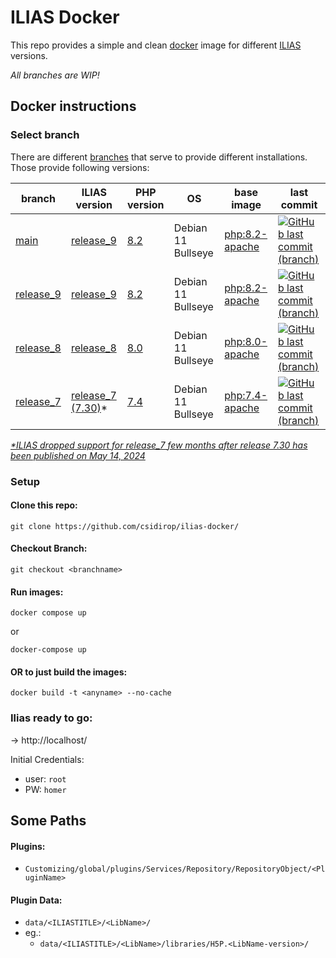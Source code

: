 # ILIAS Docker
This repo provides a simple and clean [docker](https://www.docker.com/) image for different [ILIAS](https://ilias.de) versions.

_All branches are WIP!_

## Docker instructions
### Select branch
There are different [branches](https://github.com/csidirop/ilias-docker/branches) that serve to provide different installations. Those provide following versions:

| **branch** | **ILIAS version** | **PHP version** | **OS** | **base image** | **last commit** |
|---|---|---|---|---|---|
| [main](https://github.com/csidirop/ilias-docker) | [release_9](https://github.com/ILIAS-eLearning/ILIAS/tree/release_9) | [8.2](https://www.php.net/ChangeLog-8.php#PHP_8_2) | Debian 11 Bullseye | [php:8.2-apache](https://github.com/docker-library/php)  | [![GitHub last commit (branch)](https://img.shields.io/github/last-commit/csidirop/ilias-docker/main?label=%20)](https://github.com/csidirop/ilias-docker/commits/main)  |
| [release_9](https://github.com/csidirop/ilias-docker/tree/release_9) | [release_9](https://github.com/ILIAS-eLearning/ILIAS/tree/release_9) | [8.2](https://www.php.net/ChangeLog-8.php#PHP_8_2) | Debian 11 Bullseye | [php:8.2-apache](https://github.com/docker-library/php) | [![GitHub last commit (branch)](https://img.shields.io/github/last-commit/csidirop/ilias-docker/release_9?label=%20)](https://github.com/csidirop/Ilias-docker/commits/release_9/) | |
| [release_8](https://github.com/csidirop/ilias-docker/tree/release_8) | [release_8](https://github.com/ILIAS-eLearning/ILIAS/tree/release_8) | [8.0](https://www.php.net/ChangeLog-8.php#PHP_8_0) | Debian 11 Bullseye | [php:8.0-apache](https://github.com/docker-library/php) | [![GitHub last commit (branch)](https://img.shields.io/github/last-commit/csidirop/ilias-docker/release_8?label=%20)](https://github.com/csidirop/Ilias-docker/commits/release_8/) | |
| [release_7](https://github.com/csidirop/ilias-docker/tree/release_7) | [release_7](https://github.com/ILIAS-eLearning/ILIAS/tree/release_7) [(7.30)](https://github.com/ILIAS-eLearning/ILIAS/releases/v7.30/)* | [7.4](https://www.php.net/ChangeLog-7.php#PHP_7_4) | Debian 11 Bullseye | [php:7.4-apache](https://github.com/docker-library/php/blob/e4509d18e3cddd03e796dd6fd4fef88070ee5132/7.4/bullseye/apache/Dockerfile) |  [![GitHub last commit (branch)](https://img.shields.io/github/last-commit/csidirop/ilias-docker/release_7?label=%20)](https://github.com/csidirop/Ilias-docker/commits/release_7/) |

_[*ILIAS dropped support for release_7 few months after release 7.30 has been published on May 14, 2024](https://docu.ilias.de/ilias.php?baseClass=illmpresentationgui&cmd=layout&ref_id=35&obj_id=124807&obj_type=StructureObject)_

<!-- Table created with: https://www.tablesgenerator.com/markdown_tables -->

### Setup
#### Clone this repo:
    git clone https://github.com/csidirop/ilias-docker/

#### Checkout Branch:
    git checkout <branchname>

#### Run images:
    docker compose up

or

    docker-compose up

#### OR to just build the images:
    docker build -t <anyname> --no-cache

### Ilias ready to go:
-> http://localhost/

Initial Credentials:
 - user: `root`
 - PW: `homer`


## Some Paths

#### Plugins:
  - `Customizing/global/plugins/Services/Repository/RepositoryObject/<PluginName>`

#### Plugin Data:
  - `data/<ILIASTITLE>/<LibName>/`
  - eg.:
    - `data/<ILIASTITLE>/<LibName>/libraries/H5P.<LibName-version>/`
